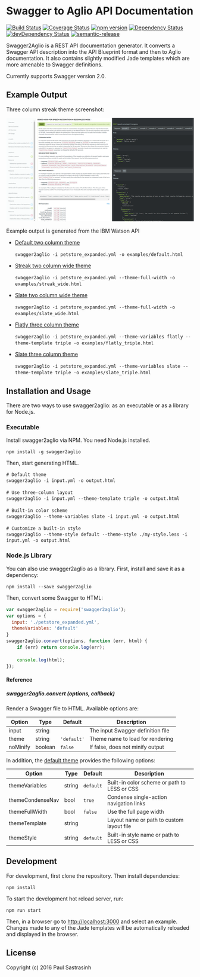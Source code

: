 # Swagger to Aglio API Documentation

[![Build Status](https://travis-ci.org/psastras/swagger2aglio.svg?branch=master)](https://travis-ci.org/psastras/swagger2aglio)
[![Coverage Status](https://coveralls.io/repos/github/psastras/swagger2aglio/badge.svg?branch=master)](https://coveralls.io/github/psastras/swagger2aglio?branch=master)
[![npm version](https://badge.fury.io/js/swagger2aglio.svg)](https://badge.fury.io/js/swagger2aglio)
[![Dependency Status](https://david-dm.org/psastras/swagger2aglio.svg)](https://david-dm.org/psastras/swagger2aglio)
[![devDependency Status](https://david-dm.org/psastras/swagger2aglio/dev-status.svg)](https://david-dm.org/psastras/swagger2aglio#info=devDependencies)
[![semantic-release](https://img.shields.io/badge/%20%20%F0%9F%93%A6%F0%9F%9A%80-semantic--release-e10079.svg)](https://github.com/semantic-release/semantic-release)

Swagger2Aglio is a REST API documentation generator.  It converts a Swagger API description into the API Blueprint
format and then to Aglio documentation.  It also contains slightly modified Jade templates which are more amenable
to Swagger definitions.

Currently supports Swagger version 2.0.

## Example Output

Three column streak theme screenshot:

![Three column streak theme screenshot](screenshot.png)

Example output is generated from the IBM Watson API

- [Default two column theme](https://rawgit.com/psastras/swagger2aglio/master/examples/default.html)

  `swagger2aglio -i petstore_expanded.yml -o examples/default.html`

- [Streak two column wide theme](https://rawgit.com/psastras/swagger2aglio/master/examples/streak_wide.html)

  `swagger2aglio -i petstore_expanded.yml --theme-full-width -o examples/streak_wide.html`

- [Slate two column wide theme](https://rawgit.com/psastras/swagger2aglio/master/examples/slate_wide.html)

  `swagger2aglio -i petstore_expanded.yml --theme-full-width -o examples/slate_wide.html`

- [Flatly three column theme](https://rawgit.com/psastras/swagger2aglio/master/examples/flatly_triple.html)

  `swagger2aglio -i petstore_expanded.yml --theme-variables flatly --theme-template triple -o examples/flatly_triple.html`

- [Slate three column theme](https://rawgit.com/psastras/swagger2aglio/master/examples/slate_triple.html)

  `swagger2aglio -i petstore_expanded.yml --theme-variables slate --theme-template triple -o examples/slate_triple.html`

## Installation and Usage

There are two ways to use swagger2aglio: as an executable or as a library for Node.js.

### Executable

Install swagger2aglio via NPM. You need Node.js installed.

```shell
npm install -g swagger2aglio
```

Then, start generating HTML.

```shell
# Default theme
swagger2aglio -i input.yml -o output.html

# Use three-column layout
swagger2aglio -i input.yml --theme-template triple -o output.html

# Built-in color scheme
swagger2aglio --theme-variables slate -i input.yml -o output.html

# Customize a built-in style
swagger2aglio --theme-style default --theme-style ./my-style.less -i input.yml -o output.html
```

### Node.js Library

You can also use swagger2aglio as a library. First, install and save it as a dependency:

```shell
npm install --save swagger2aglio
```

Then, convert some Swagger to HTML:

```js
var swagger2aglio = require('swagger2aglio');
var options = {
  input: './petstore_expanded.yml',
  themeVariables: 'default'
}
swagger2aglio.convert(options, function (err, html) {
    if (err) return console.log(err);

    console.log(html);
});
```

#### Reference

##### swagger2aglio.convert (options, callback)

Render a Swagger file to HTML. Available options are:

| Option      | Type    | Default       | Description                           |
| ----------- | ------- | ------------- | ------------------------------------- |
| input       | string  |               | The input Swagger definition file     |
| theme       | string  | `'default'`   | Theme name to load for rendering      |
| noMinify    | boolean | `false`       | If false, does not minify output      |

In addition, the [default theme](https://github.com/danielgtaylor/aglio/tree/olio-theme) provides the following options:

| Option           | Type   | Default   | Description                                  |
| ---------------- | ------ | --------- | -------------------------------------------- |
| themeVariables   | string | `default` | Built-in color scheme or path to LESS or CSS |
| themeCondenseNav | bool   | `true`    | Condense single-action navigation links      |
| themeFullWidth   | bool   | `false`   | Use the full page width                      |
| themeTemplate    | string |           | Layout name or path to custom layout file    |
| themeStyle       | string | `default` | Built-in style name or path to LESS or CSS   |

## Development

For development, first clone the repository.  Then install dependencies:

```shell
npm install
```

To start the development hot reload server, run:

```shell
npm run start
```

Then, in a browser go to [http://localhost:3000](http://localhost:3000) and select an example.
Changes made to any of the Jade templates will be automatically reloaded and displayed in the browser.

## License

Copyright (c) 2016 Paul Sastrasinh